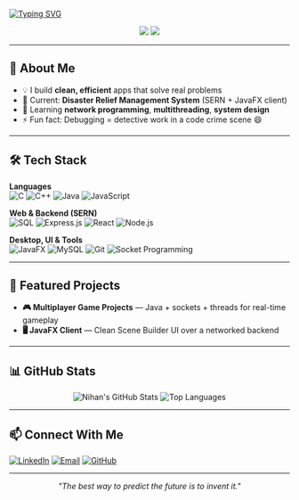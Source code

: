<!-- Typing SVG Animation -->
[![Typing SVG](https://readme-typing-svg.demolab.com?font=Fira+Code&size=26&pause=1000&color=00BFFF&center=true&vCenter=true&width=900&lines=Hi+there%2C+I'm+Nihan+👋;Full+Stack+Developer+%7C+SERN+Stack;JavaFX+%7C+C%2FC%2B%2B;Always+Learning+and+Building+🚀)](https://git.io/typing-svg)

<p align="center">
  <img src="https://img.shields.io/badge/Focus-Systems%20%26%20Network%20Programming-00BFFF?style=flat" />
  <img src="https://komarev.com/ghpvc/?username=Nihan2609&label=Profile%20views&style=flat" />
</p>

---

## 🌟 About Me
- 💡 I build **clean, efficient** apps that solve real problems  
- 🔭 Current: **Disaster Relief Management System** (SERN + JavaFX client)  
- 🧠 Learning **network programming**, **multithreading**, **system design**  
- ⚡ Fun fact: Debugging = detective work in a code crime scene 😄

---

## 🛠 Tech Stack
**Languages**  
![C](https://img.shields.io/badge/C-A8B9CC?style=flat&logo=c&logoColor=000)
![C++](https://img.shields.io/badge/C%2B%2B-00599C?style=flat&logo=c%2B%2B&logoColor=white)
![Java](https://img.shields.io/badge/Java-ED8B00?style=flat&logo=openjdk&logoColor=white)
![JavaScript](https://img.shields.io/badge/JavaScript-F7DF1E?style=flat&logo=javascript&logoColor=000)

**Web & Backend (SERN)**  
![SQL](https://img.shields.io/badge/SQL-2F74C0?style=flat&logo=postgresql&logoColor=white)
![Express.js](https://img.shields.io/badge/Express.js-404D59?style=flat)
![React](https://img.shields.io/badge/React-20232A?style=flat&logo=react&logoColor=61DAFB)
![Node.js](https://img.shields.io/badge/Node.js-339933?style=flat&logo=node.js&logoColor=white)

**Desktop, UI & Tools**  
![JavaFX](https://img.shields.io/badge/JavaFX-FF6F00?style=flat&logo=java&logoColor=white)
![MySQL](https://img.shields.io/badge/MySQL-005C84?style=flat&logo=mysql&logoColor=white)
![Git](https://img.shields.io/badge/Git-F05032?style=flat&logo=git&logoColor=white)
![Socket Programming](https://img.shields.io/badge/Networking-Sockets-0A66C2?style=flat)

---

## 📌 Featured Projects
- **🎮 Multiplayer Game Projects** — Java + sockets + threads for real-time gameplay  
- **🖥 JavaFX Client** — Clean Scene Builder UI over a networked backend

---

## 📊 GitHub Stats
<div align="center">

![Nihan's GitHub Stats](https://github-readme-stats.vercel.app/api?username=Nihan2609&show_icons=true&theme=tokyonight&hide_border=true)
![Top Languages](https://github-readme-stats.vercel.app/api/top-langs/?username=Nihan2609&layout=compact&theme=tokyonight&hide_border=true)
  
</div>

---

## 📫 Connect With Me
[![LinkedIn](https://img.shields.io/badge/-LinkedIn-0077B5?style=flat&logo=linkedin&logoColor=white)](https://www.linkedin.com/in/al-farhan-nihan-71a9a8271/)
[![Email](https://img.shields.io/badge/-Email-D14836?style=flat&logo=gmail&logoColor=white)](mailto:alnihan196@gmail.com)
[![GitHub](https://img.shields.io/badge/-GitHub-181717?style=flat&logo=github)](https://github.com/Nihan2609)

---

<p align="center"><i>"The best way to predict the future is to invent it."</i></p>
